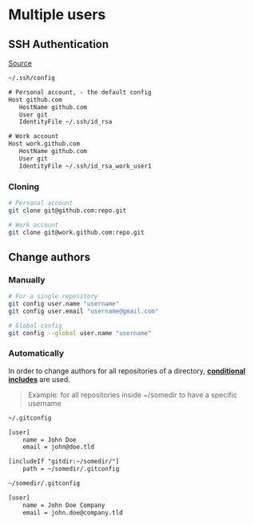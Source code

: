 # Multiple users

## SSH Authentication

[Source](https://medium.freecodecamp.org/manage-multiple-github-accounts-the-ssh-way-2dadc30ccaca)

```txt
~/.ssh/config

# Personal account, - the default config
Host github.com
   HostName github.com
   User git
   IdentityFile ~/.ssh/id_rsa

# Work account
Host work.github.com
   HostName github.com
   User git
   IdentityFile ~/.ssh/id_rsa_work_user1
```

### Cloning

```bash
# Personal account
git clone git@github.com:repo.git

# Work account
git clone git@work.github.com:repo.git

```
## Change authors

### Manually

```bash
# For a single repository
git config user.name "username"
git config user.email "username@gmail.com"

# Global config
git config --global user.name "username"
```

### Automatically

In order to change authors for all repositories of a directory, [**conditional includes**](https://git-scm.com/docs/git-config#_conditional_includes) are used.

> Example: for all repositories inside ~/somedir to have a specific username

```txt
~/.gitconfig

[user]
    name = John Doe
    email = john@doe.tld

[includeIf "gitdir:~/somedir/"]
    path = ~/somedir/.gitconfig
```

```txt
~/somedir/.gitconfig

[user]
    name = John Doe Company
    email = john.doe@company.tld
```
